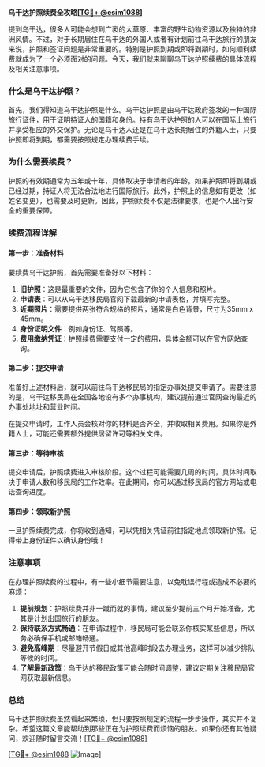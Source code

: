 **乌干达护照续费全攻略[[TG💪+ @esim1088](https://t.me/s/esim1088)]**

提到乌干达，很多人可能会想到广袤的大草原、丰富的野生动物资源以及独特的非洲风情。不过，对于长期居住在乌干达的外国人或者有计划前往乌干达旅行的朋友来说，护照和签证问题是非常重要的。特别是护照到期或即将到期时，如何顺利续费就成为了一个必须面对的问题。今天，我们就来聊聊乌干达护照续费的具体流程及相关注意事项。

### 什么是乌干达护照？

首先，我们得知道乌干达护照是什么。乌干达护照是由乌干达政府签发的一种国际旅行证件，用于证明持证人的国籍和身份。持有乌干达护照的人可以在国际上旅行并享受相应的外交保护。无论是乌干达人还是在乌干达长期居住的外籍人士，只要护照即将到期，都需要按照规定办理续费手续。

### 为什么需要续费？

护照的有效期通常为五年或十年，具体取决于申请者的年龄。如果护照即将到期或已经过期，持证人将无法合法地进行国际旅行。此外，护照上的信息如有更改（如姓名变更），也需要及时更新。因此，护照续费不仅是法律要求，也是个人出行安全的重要保障。

### 续费流程详解

#### 第一步：准备材料

要续费乌干达护照，首先需要准备好以下材料：

1. **旧护照**：这是最重要的文件，因为它包含了你的个人信息和照片。
2. **申请表**：可以从乌干达移民局官网下载最新的申请表格，并填写完整。
3. **近期照片**：需要提供两张符合规格的照片，通常是白色背景，尺寸为35mm x 45mm。
4. **身份证明文件**：例如身份证、驾照等。
5. **费用缴纳凭证**：护照续费需要支付一定的费用，具体金额可以在官方网站查询。

#### 第二步：提交申请

准备好上述材料后，就可以前往乌干达移民局的指定办事处提交申请了。需要注意的是，乌干达移民局在全国各地设有多个办事机构，建议提前通过官网查询最近的办事处地址和营业时间。

在提交申请时，工作人员会核对你的材料是否齐全，并收取相关费用。如果你是外籍人士，可能还需要额外提供居留许可等相关文件。

#### 第三步：等待审核

提交申请后，护照续费进入审核阶段。这个过程可能需要几周的时间，具体时间取决于申请人数和移民局的工作效率。在此期间，你可以通过移民局的官方网站或电话查询进度。

#### 第四步：领取新护照

一旦护照续费完成，你将收到通知，可以凭相关凭证前往指定地点领取新护照。记得带上身份证件以确认身份哦！

### 注意事项

在办理护照续费的过程中，有一些小细节需要注意，以免耽误行程或造成不必要的麻烦：

1. **提前规划**：护照续费并非一蹴而就的事情，建议至少提前三个月开始准备，尤其是计划出国旅行的朋友。
2. **保持联系方式畅通**：在申请过程中，移民局可能会联系你核实某些信息，所以务必确保手机或邮箱畅通。
3. **避免高峰期**：尽量避开节假日或其他高峰时段去办理业务，这样可以减少排队等候的时间。
4. **了解最新政策**：乌干达的移民政策可能会随时间调整，建议定期关注移民局官网获取最新信息。

### 总结

乌干达护照续费虽然看起来繁琐，但只要按照规定的流程一步步操作，其实并不复杂。希望这篇文章能帮助到那些正在为护照续费而烦恼的朋友。如果你还有其他疑问，欢迎随时留言交流！[[TG💪+ @esim1088](https://t.me/s/esim1088)]

[[TG💪+ @esim1088](https://t.me/s/esim1088) ![Image](https://i.postimg.cc/4NQfJmqS/Snipaste-2025-05-13-00-14-12.png)]